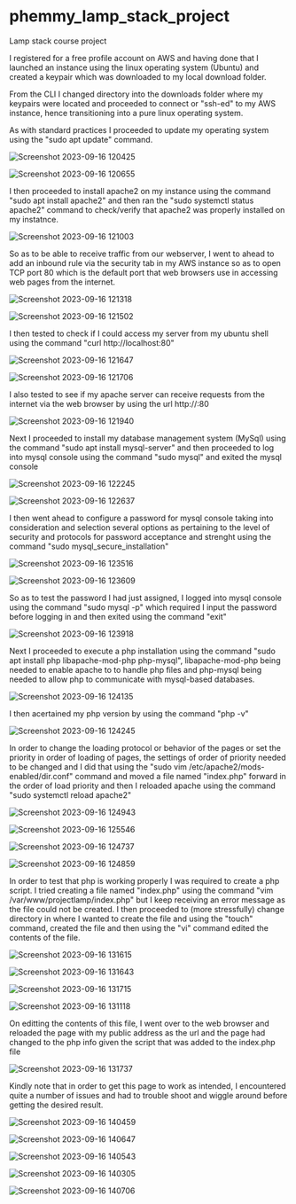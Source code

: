 # phemmy_lamp_stack_project
Lamp stack course project

I registered for a free profile account on AWS and having done that I launched an instance using the linux operating system (Ubuntu) and created a keypair which was downloaded to my local download folder.

From the CLI I changed directory into the downloads folder where my keypairs were located and proceeded to connect or "ssh-ed" to my AWS instance, hence transitioning into a pure linux operating system.

As with standard practices I proceeded to update my operating system using the "sudo apt update" command.

![Screenshot 2023-09-16 120425](https://github.com/FemiDare/phemmy_lamp_stack_project/assets/140294606/6edaed36-17b1-4036-847c-383885420f13)

![Screenshot 2023-09-16 120655](https://github.com/FemiDare/phemmy_lamp_stack_project/assets/140294606/d83850ea-3a56-4e94-a25f-df7cf0a0140d)

I then proceeded to install apache2 on my instance using the command "sudo apt install apache2" and then ran the "sudo systemctl status apache2" command to check/verify that apache2 was properly installed on my instatnce.

![Screenshot 2023-09-16 121003](https://github.com/FemiDare/phemmy_lamp_stack_project/assets/140294606/b5b7c6de-69aa-4827-8245-f52a12cbf205)

So as to be able to receive traffic from our webserver, I went to ahead to add an inbound rule via the security tab in my AWS instance so as to open TCP port 80 which is the default port that web browsers use in accessing web pages from the internet.

![Screenshot 2023-09-16 121318](https://github.com/FemiDare/phemmy_lamp_stack_project/assets/140294606/0764fe47-951f-4eed-a713-c1249b11fe82)

![Screenshot 2023-09-16 121502](https://github.com/FemiDare/phemmy_lamp_stack_project/assets/140294606/53846d87-7d49-4955-93fc-060b6d23ed1f)

I then tested to check if I could access my server from my ubuntu shell using the command "curl http://localhost:80" 

![Screenshot 2023-09-16 121647](https://github.com/FemiDare/phemmy_lamp_stack_project/assets/140294606/cd7c7b40-66ff-46de-b12a-59a6f25406d6)

![Screenshot 2023-09-16 121706](https://github.com/FemiDare/phemmy_lamp_stack_project/assets/140294606/1665835f-ef34-4ec5-90c6-5803a3681543)

I also tested to see if my apache server can receive requests from the internet via the web browser by using the url http://<my-public-ip-address>:80 

![Screenshot 2023-09-16 121940](https://github.com/FemiDare/phemmy_lamp_stack_project/assets/140294606/21d9a2d8-fbfd-4a90-bfbd-7bb91da08deb)

Next I proceeded to install my database management system (MySql) using the command "sudo apt install mysql-server" and then proceeded to log into mysql console using the command "sudo mysql" and exited the mysql console

![Screenshot 2023-09-16 122245](https://github.com/FemiDare/phemmy_lamp_stack_project/assets/140294606/9e9c6a75-2f3d-4e38-bc80-5c7802dc668d)

![Screenshot 2023-09-16 122637](https://github.com/FemiDare/phemmy_lamp_stack_project/assets/140294606/ab2e4bba-930c-4570-9d30-68b17789e799)

I then went ahead to configure a password for mysql console taking into consideration and selection several options as pertaining to the level of security and protocols for password acceptance and strenght using the command "sudo mysql_secure_installation" 

![Screenshot 2023-09-16 123516](https://github.com/FemiDare/phemmy_lamp_stack_project/assets/140294606/c2194cd6-db8d-4731-8b55-1ce0aad1498d)

![Screenshot 2023-09-16 123609](https://github.com/FemiDare/phemmy_lamp_stack_project/assets/140294606/5a4b881b-d7ec-4575-b635-7c7b4300788b)

So as to test the password I had just assigned, I logged into mysql console using the command "sudo mysql -p" which required I input the password before logging in and then exited using the command "exit" 

![Screenshot 2023-09-16 123918](https://github.com/FemiDare/phemmy_lamp_stack_project/assets/140294606/4be754f9-8005-45bc-8696-888754ac6634)

Next I proceeded to execute a php installation using the command "sudo apt install php libapache-mod-php php-mysql", libapache-mod-php being needed to enable apache to to handle php files and php-mysql being needed to allow php to communicate with mysql-based databases.

![Screenshot 2023-09-16 124135](https://github.com/FemiDare/phemmy_lamp_stack_project/assets/140294606/4491694d-1626-465a-bc44-c5cf57502637)

I then acertained my php version by using the command "php -v" 

![Screenshot 2023-09-16 124245](https://github.com/FemiDare/phemmy_lamp_stack_project/assets/140294606/b79a8f86-ae0c-47d8-b3bc-c9d5028a1c9f)

In order to change the loading protocol or behavior of the pages or set the priority in order of loading of pages, the settings of order of priority needed to be changed and I did that using the "sudo vim /etc/apache2/mods-enabled/dir.conf" command and moved a file named "index.php" forward in the order of load priority and then I reloaded apache using the command "sudo systemctl reload apache2"

![Screenshot 2023-09-16 124943](https://github.com/FemiDare/phemmy_lamp_stack_project/assets/140294606/78120aa6-baf8-4ea4-ae9e-74ba2c6fc11f)

![Screenshot 2023-09-16 125546](https://github.com/FemiDare/phemmy_lamp_stack_project/assets/140294606/b3340c54-b811-4233-8610-949e0b570833)

![Screenshot 2023-09-16 124737](https://github.com/FemiDare/phemmy_lamp_stack_project/assets/140294606/c1a16ce2-88f2-44d2-9a5b-f6eb8f1d22bb)

![Screenshot 2023-09-16 124859](https://github.com/FemiDare/phemmy_lamp_stack_project/assets/140294606/e2e3c07f-a19e-4d06-a99c-17d9ab86440f)

In order to test that php is working properly I was required to create a php script. I tried creating a file named "index.php" using the command "vim /var/www/projectlamp/index.php" but I keep receiving an error message as the file could not be created. I then proceeded to (more stressfully) change directory in where I wanted to create the file and using the "touch" command, created the file and then using the "vi" command edited the contents of the file.

![Screenshot 2023-09-16 131615](https://github.com/FemiDare/phemmy_lamp_stack_project/assets/140294606/c5917a9b-b6fe-4675-83c8-9622ce1dde7a)

![Screenshot 2023-09-16 131643](https://github.com/FemiDare/phemmy_lamp_stack_project/assets/140294606/e697acc7-9f4e-4159-9e7a-30ca0b2105f0)

![Screenshot 2023-09-16 131715](https://github.com/FemiDare/phemmy_lamp_stack_project/assets/140294606/ed0c92e7-8251-40dc-b25b-436664c63d03)

![Screenshot 2023-09-16 131118](https://github.com/FemiDare/phemmy_lamp_stack_project/assets/140294606/71ec5c14-42fb-4629-a994-b96123925b3b)

On editting the contents of this file, I went over to the web browser and reloaded the page with my public address as the url and the page had changed to the php info given the script that was added to the index.php file

![Screenshot 2023-09-16 131737](https://github.com/FemiDare/phemmy_lamp_stack_project/assets/140294606/3b610fa0-9ca6-46bf-a777-a92834486405)

Kindly note that in order to get this page to work as intended, I encountered quite a number of issues and had to trouble shoot and wiggle around before getting the desired result.

![Screenshot 2023-09-16 140459](https://github.com/FemiDare/phemmy_lamp_stack_project/assets/140294606/e0b03b4c-cebe-4ee6-a4f2-706a7c5af995)

![Screenshot 2023-09-16 140647](https://github.com/FemiDare/phemmy_lamp_stack_project/assets/140294606/ffcecee9-c4b5-498c-add3-2db0c34e436d)

![Screenshot 2023-09-16 140543](https://github.com/FemiDare/phemmy_lamp_stack_project/assets/140294606/2b1ebf53-632f-4dc6-88b6-1c79aaef4396)

![Screenshot 2023-09-16 140305](https://github.com/FemiDare/phemmy_lamp_stack_project/assets/140294606/b7f8fc6e-587e-449d-9cb2-d1bb653ee573)

![Screenshot 2023-09-16 140706](https://github.com/FemiDare/phemmy_lamp_stack_project/assets/140294606/af0a99bf-a726-4e2d-a587-943da6421d63)


